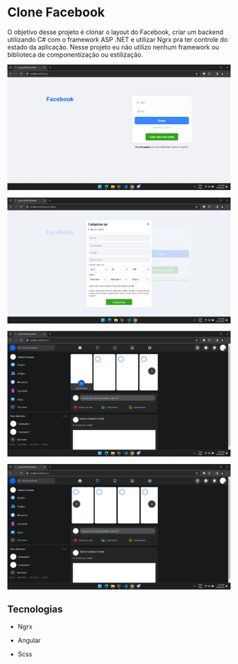 # Clone Facebook

O objetivo desse projeto é clonar o layout do Facebook, criar um backend utilizando C# com o framework ASP .NET e utilizar Ngrx pra ter controle do estado da aplicação. Nesse projeto eu não utilizo nenhum framework ou biblioteca de componentização ou estilização.

![Alt text](image.png)

![Alt text](image-3.png)

![Alt text](image-1.png)

![Alt text](image-2.png)

## Tecnologias

- Ngrx

- Angular

- Scss
